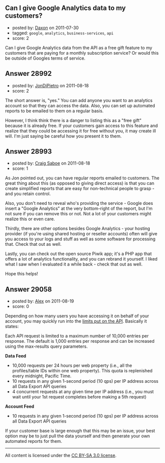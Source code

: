 ## Can I give Google Analytics data to my customers?

- posted by: [Daxon](https://stackexchange.com/users/-1/12333-daxon) on 2011-07-30
- tagged: `google`, `analytics`, `business-services`, `api`
- score: 2

Can I give Google Analytics data from the API as a free gift feature to my customers that are paying for a monthly subscription service? Or would this be outside of Googles terms of service.


## Answer 28992

- posted by: [JonDiPietro](https://stackexchange.com/users/-1/11642-jondipietro) on 2011-08-18
- score: 2

The short answer is, "yes." You can add anyone you want to an analytics account so that they can access the data. Also, you can set up automated reports to be emailed to them on a regular basis.

However, I think think there is a danger to listing this as a "free gift" because it is already free. If your customers gain access to this feature and realize that they could be accessing it for free without you, it may create ill will. I'm just saying be careful how you present it to them.


## Answer 28993

- posted by: [Craig Saboe](https://stackexchange.com/users/-1/12715-craig-saboe) on 2011-08-18
- score: 1

As Jon pointed out, you can have regular reports emailed to customers. The great thing about this (as opposed to giving direct access) is that you can create simplified reports that are easy for non-technical people to grasp - and you retain control.

Also, you don't need to reveal who's providing the service - Google does insert a "Google Analytics" at the very bottom-right of the report, but I'm not sure if you can remove this or not. Not a lot of your customers might realize this or even care.

Thirdly, there are other options besides Google Analytics - your hosting provider (if you're using shared hosting or reseller accounts) often will give you access to your logs and stuff as well as some software for processing that. Check that out as well.

Lastly, you can check out the open source Piwik app; it's a PHP app that offers a lot of analytics functionality, and you can rebrand it yourself. I liked what I saw when I evaluated it a while back - check that out as well.

Hope this helps!


## Answer 29058

- posted by: [Alex](https://stackexchange.com/users/-1/12744-alex) on 2011-08-19
- score: 0

<p>Depending on how many users you have accessing it on behalf of your account, you may quickly run into the <a href="http://code.google.com/apis/analytics/docs/gdata/gdataDeveloperGuide.html#quota" rel="nofollow">limits put on the API</a>. Basically it states:</p>

<p>Each API request is limited to a maximum number of 10,000 entries per response. The default is 1,000 entries per response and can be increased using the max-results query parameters.</p>

<p><strong>Data Feed</strong></p>

<ul>
<li>10,000 requests per 24 hours per web property (i.e., all the profiles/table IDs within one web property). This quota is replenished every midnight, Pacific Time.</li>
<li>10 requests in any given 1-second period (10 qps) per IP address across all Data Export API queries</li>
<li>4 concurrent requests at any given time per IP address (i.e., you must wait until your 1st request completes before making a 5th request)</li>
</ul>

<p><strong>Account Feed</strong></p>

<ul>
<li>10 requests in any given 1-second period (10 qps) per IP address
across all Data Export API queries</li>
</ul>

<p>If your customer base is large enough that this may be an issue, your best option may be to just pull the data yourself and then generate your own automated reports for them.</p>




---

All content is licensed under the [CC BY-SA 3.0 license](https://creativecommons.org/licenses/by-sa/3.0/).
